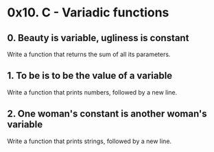 # 0x10. C - Variadic functions
## 0. Beauty is variable, ugliness is constant
Write a function that returns the sum of all its parameters.
## 1. To be is to be the value of a variable
Write a function that prints numbers, followed by a new line.
## 2. One woman's constant is another woman's variable
Write a function that prints strings, followed by a new line.

